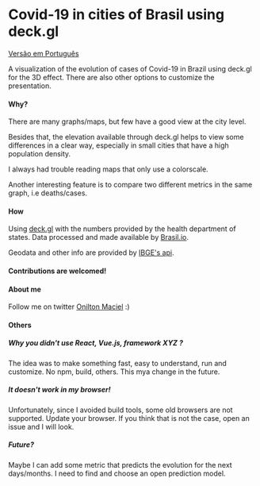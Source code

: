  # Covid-19 in cities of Brasil using deck.gl

<a href="./pt/README.md">Versão em Português</a>

A visualization of the evolution of cases of Covid-19 in Brazil using deck.gl for the 3D effect. There are also other options to customize the presentation.

#### Why?

There are many graphs/maps, but few have a good view at the city level.

Besides that, the elevation available through deck.gl helps to view some differences in a clear way, especially in small cities that have a high population density.

I always had trouble reading maps that only use a colorscale.

Another interesting feature is to compare two different metrics in the same graph, i.e deaths/cases.

#### How

Using <a href="https://deck.gl/#/">deck.gl</a> with the numbers provided by the health department of states. Data processed and made available by <a href="https://brasil.io/">Brasil.io</a>.

Geodata and other info are provided by <a href="https://servicodados.ibge.gov.br/">IBGE's api</a>.


#### Contributions are welcomed!


#### About me

Follow me on twitter <a href="http://twitter.com/oniltonmaciel">Onilton Maciel</a> :)

#### Others

##### Why you didn't use React, Vue.js, framework XYZ ?

The idea was to make something fast, easy to understand, run and customize. No npm, build, others. This mya change in the future.

##### It doesn't work in my browser!

Unfortunately, since I avoided build tools, some old browsers are not supported. Update your browser. If you think that is not the case, open an issue and I will look.

##### Future?

Maybe I can add some metric that predicts the evolution for the next days/months. I need to find and choose an open prediction model.